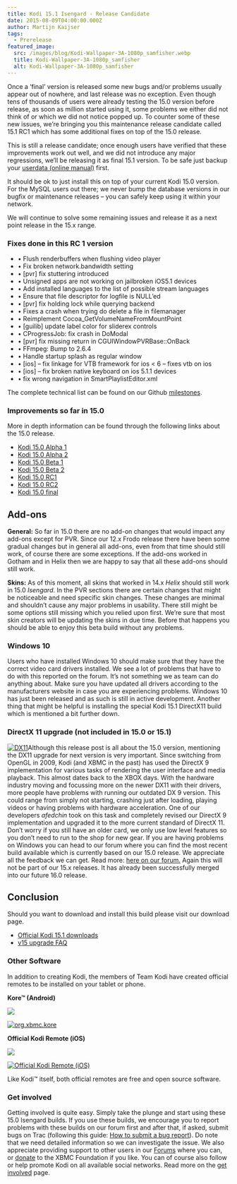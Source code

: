 ```yaml
---
title: Kodi 15.1 Isengard - Release Candidate
date: 2015-08-09T04:00:00.000Z
author: Martijn Kaijser
tags:
  - Prerelease
featured_image:
  src: /images/blog/Kodi-Wallpaper-3A-1080p_samfisher.webp
  title: Kodi-Wallpaper-3A-1080p_samfisher
  alt: Kodi-Wallpaper-3A-1080p_samfisher
---
```

Once a ‘final’ version is released some new bugs and/or problems usually appear out of nowhere, and last release was no exception. Even though tens of thousands of users were already testing the 15.0 version before release, as soon as million started using it, some problems we either did not think of or which we did not notice popped up. To counter some of these new issues, we’re bringing you this maintenance release candidate called 15.1 RC1 which has some additional fixes on top of the 15.0 release.

This is still a release candidate; once enough users have verified that these improvements work out well, and we did not introduce any major regressions, we’ll be releasing it as final 15.1 version. To be safe just backup your [userdata (online manual)](https://kodi.wiki/view/Userdata) first.

It should be ok to just install this on top of your current Kodi 15.0 version. For the MySQL users out there; we never bump the database versions in our bugfix or maintenance releases – you can safely keep using it within your network.

We will continue to solve some remaining issues and release it as a next point release in the 15.x range.

### Fixes done in this RC 1 version

* • Flush renderbuffers when flushing video player
* • Fix broken network.bandwidth setting
* • \[pvr] fix stuttering introduced
* • Unsigned apps are not working on jailbroken iOS5.1 devices
* • Add installed languages to the list of possible stream languages
* • Ensure that file descriptor for logfile is NULL’ed
* • \[pvr] fix holding lock while querying backend
* • Fixes a crash when trying do delete a file in filemanager
* • Reimplement Cocoa_GetVolumeNameFromMountPoint
* • \[guilib] update label color for sliderex controls
* • CProgressJob: fix crash in DoModal
* • \[pvr] fix missing return in CGUIWindowPVRBase::OnBack
* • FFmpeg: Bump to 2.6.4
* • Handle startup splash as regular window
* • \[ios] – fix linkage for VTB framework for ios < 6 – fixes vtb on ios
* • \[ios] – fix broken native keyboard on ios 5.1.1 devices
* • fix wrong navigation in SmartPlaylistEditor.xml

The complete technical list can be found on our Github [milestones](https://github.com/xbmc/xbmc/milestones?direction=desc&sort=due_date&state=closed).

### Improvements so far in 15.0

More in depth information can be found through the following links about the 15.0 release.

* [Kodi 15.0 Alpha 1](/article/kodi-150-alpha-1-road-isengard)
* [Kodi 15.0 Alpha 2](/article/kodi-150-isengard-alpha-2)
* [Kodi 15.0 Beta 1](/article/kodi-150-isengard-beta-1 "Kodi 15.0 Isengard – Beta 1")
* [Kodi 15.0 Beta 2](/article/kodi-150-isengard--beta-2 "Kodi 15.0 Isengard – Beta 2")
* [Kodi 15.0 RC1](/article/kodi-150-isengard-rc-1)
* [Kodi 15.0 RC2](/article/kodi-150-isengard--rc-2)
* [Kodi 15.0 final](/article/kodi-150-isengard-one-release-rule-them-all)

## Add-ons

**General:** So far in 15.0 there are no add-on changes that would impact any add-ons except for PVR. Since our 12.x Frodo release there have been some gradual changes but in general all add-ons, even from that time should still work, of course there are some exceptions. If the add-ons worked in Gotham and in Helix then we are happy to say that all these add-ons should still work.

**Skins:** As of this moment, all skins that worked in 14.x *Helix* should still work in 15.0 *Isengard*. In the PVR sections there are certain changes that might be noticeable and need specific skin changes. These changes are minimal and shouldn’t cause any major problems in usability. There still might be some options still missing which you relied upon first. We’re sure that most skin creators will be updating the skins in due time. Before that happens you should be able to enjoy this beta build without any problems.

### Windows 10

Users who have installed Windows 10 should make sure that they have the correct video card drivers installed. We see a lot of problems that have to do with this reported on the forum. It’s not something we as team can do anything about. Make sure you have updated all drivers according to the manufacturers website in case you are experiencing problems. Windows 10 has just been released and as such is still in active development. Another thing that might be helpful is installing the special Kodi 15.1 DirectX11 build which is mentioned a bit further down.

### DirectX 11 upgrade (not included in 15.0 or 15.1)

[![DX11](/images/blog/DX11.webp)](/images/blog/DX11.webp)Although this release post is all about the 15.0 version, mentioning the DX11 upgrade for next version is very important. Since switching from OpenGL in 2009, Kodi (and XBMC in the past) has used the DirectX 9 implementation for various tasks of rendering the user interface and media playback. This almost dates back to the XBOX days. With the hardware industry moving and focussing more on the newer DX11 with their drivers, more people have problems with running our outdated DX 9 version. This could range from simply not starting, crashing just after loading, playing videos or having problems with hardware acceleration. One of our developers *afedchin* took on this task and completely revised our DirectX 9 implementation and upgraded it to the more current standard of DirectX 11. Don’t worry if you still have an older card, we only use low level features so you don’t need to run to the shop for new gear. If you are having problems on Windows you can head to our forum where you can find the most recent build available which is currently based on our 15.0 release. We appreciate all the feedback we can get. Read more: [here on our forum.](https://forum.kodi.tv/showthread.php?tid=218274) Again this will not be part of our 15.x releases. It has already been successfully merged into our future 16.0 release.

## Conclusion

Should you want to download and install this build please visit our download page.

* [Official Kodi 15.1 downloads](/download)
* [v15 upgrade FAQ](https://kodi.wiki/view/Isengard_FAQ)

### Other Software

In addition to creating Kodi, the members of Team Kodi have created official remotes to be installed on your tablet or phone.

**Kore™ (Android)**

[![](https://developer.android.com/images/brand/en_generic_rgb_wo_45.png)](https://play.google.com/store/apps/details?id=org.xbmc.kore)

[![org.xbmc.kore](/images/blog/org.xbmc_.kore_.webp)](https://play.google.com/store/apps/details?id=org.xbmc.kore)

**Official Kodi Remote (iOS)**

[![](https://developer.apple.com/app-store/marketing/guidelines/images/badge-example-preferred.png)](https://itunes.apple.com/en/app/official-xbmc-remote/id520480364)

[![Official Kodi Remote (iOS)](/images/blog/qrcode.webp)](https://itunes.apple.com/en/app/official-xbmc-remote/id520480364)

Like Kodi™ itself, both official remotes are free and open source software.

### Get involved

Getting involved is quite easy. Simply take the plunge and start using these 15.0 Isengard builds. If you use these builds, we encourage you to report problems with these builds on our forum first and after that, if asked, submit bugs on Trac (following this guide: [How to submit a bug report](https://kodi.wiki/view/HOW-TO:Submit_a_bug_report)). Do note that we need detailed information so we can investigate the issue. We also appreciate providing support to other users in our [Forums](https://forum.kodi.tv/ "Kodi Forums") where you can, or [donate](/contribute/donate "XBMC Foundation Donations") to the XBMC Foundation if you like. You can of course also follow or help promote Kodi on all available social networks. Read more on the [get involved](/get-involved) page.